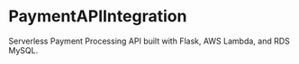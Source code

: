 # PaymentAPIIntegration
Serverless Payment Processing API built with Flask, AWS Lambda, and RDS MySQL.
